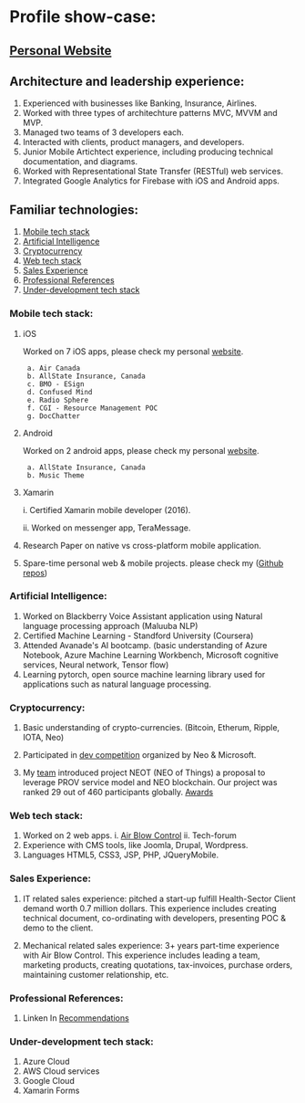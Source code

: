 # Profile show-case:

## [Personal Website](https://satishbirajdar.github.io/)

## Architecture and leadership experience:

1. Experienced with businesses like Banking, Insurance, Airlines.
2. Worked with three types of architechture patterns MVC, MVVM and MVP.
2. Managed two teams of 3 developers each.
3. Interacted with clients, product managers, and developers.
4. Junior Mobile Artichtect experience, including producing technical documentation, and diagrams.
5. Worked with Representational State Transfer (RESTful) web services.
6. Integrated Google Analytics for Firebase with iOS and Android apps.

## Familiar technologies:

1. [Mobile tech stack](#mobile-tech-stack)
2. [Artificial Intelligence](#artificial-intelligence)
3. [Cryptocurrency](#cryptocurrency)
4. [Web tech stack](#web-tech-stack)
5. [Sales Experience](#sales-experience)
6. [Professional References](#professional-references)
7. [Under-development tech stack](#under-development-tech-stack)

	
### Mobile tech stack:

1. iOS

   Worked on 7 iOS apps, please check my personal [website](https://satishbirajdar.github.io/).

   		a. Air Canada
   		b. AllState Insurance, Canada
   		c. BMO - ESign
   		d. Confused Mind
   		e. Radio Sphere
   		f. CGI - Resource Management POC
   		g. DocChatter

2. Android

   Worked on 2 android apps, please check my personal [website](https://satishbirajdar.github.io/).

   		a. AllState Insurance, Canada
   		b. Music Theme

3. Xamarin

	i.  Certified Xamarin mobile developer (2016). 

	ii. Worked on messenger app, TeraMessage.

4. Research Paper on native vs cross-platform mobile application.

5. Spare-time personal web & mobile projects. please check my ([Github repos](https://github.com/SatishBirajdar?tab=repositories))

### Artificial Intelligence:

1. Worked on Blackberry Voice Assistant application using Natural language processing approach (Maluuba NLP)
2. Certified Machine Learning - Standford University (Coursera)
3. Attended Avanade's AI bootcamp. (basic understanding of Azure Notebook, Azure Machine Learning Workbench, Microsoft cognitive services, Neural network, Tensor flow)
4. Learning pytorch, open source machine learning library used for applications such as natural language processing.

### Cryptocurrency:

1. Basic understanding of crypto-currencies. (Bitcoin, Etherum, Ripple, IOTA, Neo)

2. Participated in [dev competition](https://neo.org/competition.html) organized by Neo & Microsoft. 

3. My [team](http://www.norchain.io/home/neot.html) introduced project NEOT (NEO of Things) a proposal to leverage PROV service model and NEO blockchain. Our project was ranked 29 out of 460 participants globally. [Awards](https://neo.org/awards.html) 

### Web tech stack:

1. Worked on 2 web apps.
	i.  [Air Blow Control](http://airblowcontrol.in/)
	ii. Tech-forum
2. Experience with CMS tools, like Joomla, Drupal, Wordpress.
3. Languages HTML5, CSS3, JSP, PHP, JQueryMobile.


### Sales Experience:

1. IT related sales experience: pitched a start-up fulfill Health-Sector Client demand worth 0.7 million dollars. This experience includes creating technical document, co-ordinating with developers, presenting POC & demo to the client.

2. Mechanical related sales experience: 3+ years part-time experience with Air Blow Control. This experience includes leading a team, marketing products, creating quotations, tax-invoices, purchase orders, maintaining customer relationship, etc.


### Professional References:

1. Linken In [Recommendations](https://www.linkedin.com/in/satish-birajdar-53218964)


### Under-development tech stack:

1. Azure Cloud
2. AWS Cloud services
3. Google Cloud
3. Xamarin Forms

